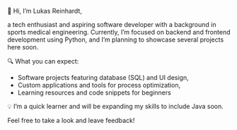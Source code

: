 👋 Hi, I’m Lukas Reinhardt,

a tech enthusiast and aspiring software developer with a background in sports medical engineering. Currently, I’m focused on backend and frontend development using Python, and I’m planning to showcase several projects here soon.

🔍 What you can expect:

- Software projects featuring database (SQL) and UI design, 
- Custom applications and tools for process optimization,
- Learning resources and code snippets for beginners

💡 I’m a quick learner and will be expanding my skills to include Java soon.

Feel free to take a look and leave feedback!
